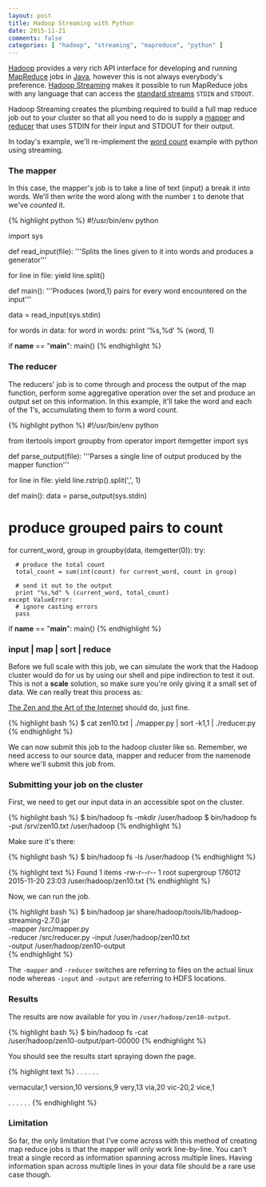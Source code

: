 ```yaml
---
layout: post
title: Hadoop Streaming with Python
date: 2015-11-21
comments: false
categories: [ "hadoop", "streaming", "mapreduce", "python" ]
---
```


[Hadoop]() provides a very rich API interface for developing and running [MapReduce](https://en.wikipedia.org/wiki/MapReduce) jobs in [Java](https://www.java.com/en/download/), however this is not always everybody's preference. [Hadoop Streaming](https://hadoop.apache.org/docs/r1.2.1/streaming.html) makes it possible to run MapReduce jobs with any language that can access the [standard streams](https://en.wikipedia.org/wiki/Standard_streams) `STDIN` and `STDOUT`. 

Hadoop Streaming creates the plumbing required to build a full map reduce job out to your cluster so that all you need to do is supply a [mapper](https://en.wikipedia.org/wiki/MapReduce#Map_function) and [reducer](https://en.wikipedia.org/wiki/MapReduce#Reduce_function) that uses STDIN for their input and STDOUT for their output.  

In today's example, we'll re-implement the [word count](https://wiki.apache.org/hadoop/WordCount) example with python using streaming.

### The mapper

In this case, the mapper's job is to take a line of text (input) a break it into words. We'll then write the word along with the number `1` to denote that we've *counted* it.

{% highlight python %}
#!/usr/bin/env python

import sys

def read_input(file):
  '''Splits the lines given to it into words and
     produces a generator'''

  for line in file:
      yield line.split()

def main():
  '''Produces (word,1) pairs for every word 
     encountered on the input'''

  data = read_input(sys.stdin)

  for words in data:
      for word in words:
          print '%s,%d' % (word, 1)

if __name__ == "__main__":
  main()
{% endhighlight %}

### The reducer

The reducers' job is to come through and process the output of the map function, perform some aggregative operation over the set and produce an output set on this information. In this example, it'll take the word and each of the 1's, accumulating them to form a word count.

{% highlight python %}
#!/usr/bin/env python

from itertools import groupby
from operator import itemgetter
import sys

def parse_output(file):
  '''Parses a single line of output produced 
     by the mapper function'''

  for line in file:
      yield line.rstrip().split(',', 1)

def main():
  data = parse_output(sys.stdin)

  # produce grouped pairs to count
  for current_word, group in groupby(data, itemgetter(0)):
    try:

      # produce the total count      
      total_count = sum(int(count) for current_word, count in group)
    
      # send it out to the output
      print "%s,%d" % (current_word, total_count)
    except ValueError:
      # ignore casting errors
      pass

if __name__ == "__main__":
  main()
{% endhighlight %}

### input | map | sort | reduce

Before we full scale with this job, we can simulate the work that the Hadoop cluster would do for us by using our shell and pipe indirection to test it out. This is not a **scale** solution, so make sure you're only giving it a small set of data. We can really treat this process as:

[The Zen and the Art of the Internet](http://textfiles.com/etext/MODERN/zen10.txt) should do, just fine.

{% highlight bash %}
$ cat zen10.txt | ./mapper.py | sort -k1,1 | ./reducer.py
{% endhighlight %}

We can now submit this job to the hadoop cluster like so. Remember, we need access to our source data, mapper and reducer from the namenode where we'll submit this job from.

### Submitting your job on the cluster

First, we need to get our input data in an accessible spot on the cluster.

{% highlight bash %}
$ bin/hadoop fs -mkdir /user/hadoop
$ bin/hadoop fs -put /srv/zen10.txt /user/hadoop
{% endhighlight %}

Make sure it's there:

{% highlight bash %}
$ bin/hadoop fs -ls /user/hadoop
{% endhighlight %}

{% highlight text %}
Found 1 items
-rw-r--r--   1 root supergroup     176012 2015-11-20 23:03 /user/hadoop/zen10.txt
{% endhighlight %}

Now, we can run the job.

{% highlight bash %}
$ bin/hadoop jar share/hadoop/tools/lib/hadoop-streaming-2.7.0.jar \
             -mapper /src/mapper.py \
             -reducer /src/reducer.py 
             -input /user/hadoop/zen10.txt \
             -output /user/hadoop/zen10-output \
{% endhighlight %}

The `-mapper` and `-reducer` switches are referring to files on the actual linux node whereas `-input` and `-output` are referring to HDFS locations.

### Results

The results are now available for you in `/user/hadoop/zen10-output`.

{% highlight bash %}
$ bin/hadoop fs -cat \
             /user/hadoop/zen10-output/part-00000
{% endhighlight %}

You should see the results start spraying down the page.

{% highlight text %}
. . .
. . .

vernacular,1
version,10
versions,9
very,13
via,20
vic-20,2
vice,1

. . .
. . .
{% endhighlight %}

### Limitation

So far, the only limitation that I've come across with this method of creating map reduce jobs is that the mapper will only work line-by-line. You can't treat a single record as information spanning across multiple lines. Having information span across multiple lines in your data file should be a rare use case though.

